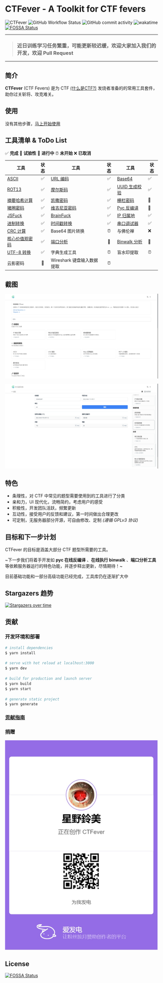 # CTFever - A Toolkit for CTF fevers

![CTFever](https://socialify.git.ci/UniiemStudio/CTFever/image?description=1&descriptionEditable=A%20fantastic%20toolkit%20for%20CTFers%20and%20everyone.&font=KoHo&issues=1&logo=https%3A%2F%2Fgithub.com%2FUniiemStudio%2FCTFever%2Fraw%2Fmain%2Fstatic%2Ficon.png&name=1&owner=1&pulls=1&stargazers=1&theme=Light)
![GitHub Workflow Status](https://img.shields.io/github/workflow/status/UniiemStudio/CTFever/ci)
![GitHub commit activity](https://img.shields.io/github/commit-activity/w/UniiemStudio/CTFever)
![wakatime](https://wakatime.com/badge/user/589c46ee-6ba6-403c-bc9f-3a7aef5b206c/project/c477b34d-85f2-4fe0-b7c8-f74639d78dda.svg)
[![FOSSA Status](https://app.fossa.com/api/projects/git%2Bgithub.com%2FUniiemStudio%2FCTFever.svg?type=shield)](https://app.fossa.com/projects/git%2Bgithub.com%2FUniiemStudio%2FCTFever?ref=badge_shield)

---

> ### **近日训练学习任务繁重，可能更新较迟缓，欢迎大家加入我们的开发，欢迎 Pull Request**

---

## 简介

**CTFever** (CTF Fevers) 是为 CTF [(什么是CTF?)](https://baike.baidu.com/item/CTF) 发烧者准备的的常用工具套件，助你过关斩将、攻克难关。

## 使用

没有其他步骤，[马上开始使用](https://ctfever.uniiem.com/)

## 工具清单 & ToDo List

✅ **完成**
🧪 **试验性**
🚧 **进行中**
⏰ **未开始**
❌ **已取消**

| 工具                                                             | 状态  | 工具                                                        | 状态  | 工具                                                           | 状态  |
| -------------------------------------------------------------- |:---:| --------------------------------------------------------- |:---:| ------------------------------------------------------------ | --- |
| [ASCII](https://ctfever.uniiem.com/tools/ascii)                | ✅   | [URL 编码](https://ctfever.uniiem.com/tools/url-encoding)   | ✅   | [Base64](https://ctfever.uniiem.com/tools/base-series)       | ✅   |
| [ROT13](https://ctfever.uniiem.com/tools/rot-series)           | ✅   | [摩尔斯码](https://ctfever.uniiem.com/tools/morse-code)       | ✅   | [UUID 生成校验](https://ctfever.uniiem.com/tools/uuid-generator) | ✅   |
| [摘要哈希计算](https://ctfever.uniiem.com/tools/message-digest)      | ✅   | [凯撒密码](https://ctfever.uniiem.com/tools/caesar-cipher)    | ✅   | [栅栏密码](https://ctfever.uniiem.com/tools/rail-fence-cipher)   | 🧪  |
| [猪圈密码](https://ctfever.uniiem.com/tools/pigpen)                | ✅   | [维吉尼亚密码](https://ctfever.uniiem.com/tools/vigenereCipher) | ✅   | [Pyc 反编译](https://ctfever.uniiem.com/tools/pyc-decompiler)   | 🧪  |
| [JSFuck](https://ctfever.uniiem.com/tools/jsfuck)              | ✅   | [BrainFuck](https://ctfever.uniiem.com/tools/brain-fuck)  | ✅   | [IP 归属地](https://ctfever.uniiem.com/tools/ip-geo)            | ✅   |
| [进制转换](https://ctfever.uniiem.com/tools/radix-conversion)      | ✅   | [时间戳转换](https://ctfever.uniiem.com/tools/timestamp)       | ✅   | [串口调试器](https://ctfever.uniiem.com/tools/serial)             | ✅   |
| [CRC 计算](https://ctfever.uniiem.com/tools/crc-checksum)        | ✅   | Base64 图片转换                                               | ⏰   | 与佛伦禅                                                         | ❌   |
| [核心价值观密码](https://ctfever.uniiem.com/tools/core-values-cipher) | ✅   | [端口分析](https://ctfever.uniiem.com/tools/port-scan)        | 🧪  | [Binwalk 分析](https://ctfever.uniiem.com/tools/bin-extractor) | 🧪  |
| [UTF-8 转换](https://ctfever.uniiem.com/tools/utf8-conversion)   | ✅   | 字典生成工具                                                    | ⏰   | 盲水印提取                                                        | ⏰   |
| 云影密码                                                           | 🚧  | Wireshark 键盘输入数据提取                                        | ⏰   |                                                              |     |

## 截图

![首页](static/screenshots/screenshot_home.png)

![时间戳转换工具](static/screenshots/screenshot_timestamp.png)

## 特色

* 条理性，对 CTF 中常见的题型需要使用到的工具进行了分类
* 亲和力，UI 现代化，流畅简约，考虑用户的感受
* 积极性，开发团队活跃，频繁更新
* 互动性，接受用户的反馈和建议，第一时间做出合理更改
* 可定制，无服务器部分开源，可自由修改、定制 *(遵循 GPLv3 协议)*

## 目标和下一步计划

CTFever 的目标是涵盖大部分 CTF 题型所需要的工具。

~下一步我们将着手开发如 **pyc 在线反编译** 、**在线执行 binwalk** 、**端口分析工具**
等依赖服务器运行的特色功能，并逐步释出更新，尽情期待！~

目前基础功能和一部分高级功能已经完成，工具库仍在逐渐扩大中

## Stargazers 趋势

[![Stargazers over time](https://starchart.cc/UniiemStudio/CTFever.svg)](https://starchart.cc/UniiemStudio/CTFever)

## 贡献

### 开发环境和部署

```bash
# install dependencies
$ yarn install

# serve with hot reload at localhost:3000
$ yarn dev

# build for production and launch server
$ yarn build
$ yarn start

# generate static project
$ yarn generate
```

### [贡献指南](https://github.com/UniiemStudio/CTFever/blob/main/CONTRIBUTING.md)

### 捐赠

[![](static/readme/afdian.jpg)](https://afdian.net/@hoshino_suzumi)

## License

[![FOSSA Status](https://app.fossa.com/api/projects/git%2Bgithub.com%2FUniiemStudio%2FCTFever.svg?type=large)](https://app.fossa.com/projects/git%2Bgithub.com%2FUniiemStudio%2FCTFever?ref=badge_large)

<!-- 换 GPG Key 了，望周知 (GPG:9999666677777777) -->
